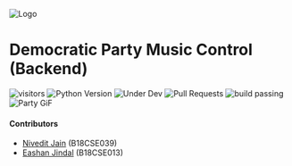 ![Logo](https://raw.githubusercontent.com/NiveditJain/muZik/master/files/logo.png)
# Democratic Party Music Control (Backend) <br>
![visitors](https://visitor-badge.glitch.me/badge?page_id=muZik.visitor-badge)
![Python Version](https://img.shields.io/badge/Python-3.7.4-blue)
![Under Dev](https://img.shields.io/badge/Under-Development-red)
![Pull Requests](https://img.shields.io/badge/Pull%20Requests-Not%20Accepting-purple)
![build passing](https://img.shields.io/badge/Build-Passing-green)
![Party GiF](https://raw.githubusercontent.com/NiveditJain/muZik/master/files/party.gif)
<br>
#### Contributors
+ [Nivedit Jain](https://github.com/NiveditJain) (B18CSE039)
+ [Eashan Jindal](https://github.com/eashanjindal) (B18CSE013)
